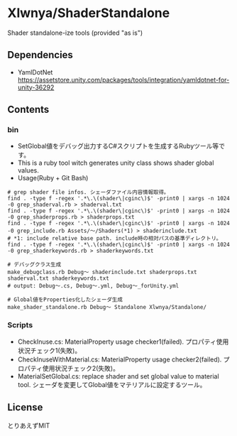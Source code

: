 # Xlwnya/ShaderStandalone
Shader standalone-ize tools (provided "as is")

## Dependencies
* YamlDotNet https://assetstore.unity.com/packages/tools/integration/yamldotnet-for-unity-36292

## Contents

### bin
* SetGlobal値をデバッグ出力するC#スクリプトを生成するRubyツール等です。
* This is a ruby tool witch generates unity class shows shader global values.
* Usage(Ruby + Git Bash)
```
# grep shader file infos. シェーダファイル内容情報取得。
find . -type f -regex '.*\.\(shader\|cginc\)$' -print0 | xargs -n 1024 -0 grep_shaderval.rb > shaderval.txt
find . -type f -regex '.*\.\(shader\|cginc\)$' -print0 | xargs -n 1024 -0 grep_shaderprops.rb > shaderprops.txt
find . -type f -regex '.*\.\(shader\|cginc\)$' -print0 | xargs -n 1024 -0 grep_include.rb Assets/～/Shaders(*1) > shaderinclude.txt
# *1: include relative base path. include時の相対パスの基準ディレクトリ。
find . -type f -regex '.*\.\(shader\|cginc\)$' -print0 | xargs -n 1024 -0 grep_shaderkeywords.rb > shaderkeywords.txt

# デバッグクラス生成
make_debugclass.rb Debug～ shaderinclude.txt shaderprops.txt shaderval.txt shaderkeywords.txt
# output: Debug～.cs, Debug～.yml, Debug～_forUnity.yml

# Global値をProperties化したシェーダ生成
make_shader_standalone.rb Debug～ Standalone Xlwnya/Standalone/
```

### Scripts
* CheckInuse.cs: MaterialProperty usage checker1(failed). プロパティ使用状況チェック1(失敗)。
* CheckInuseWithMaterial.cs: MaterialProperty usage checker2(failed). プロパティ使用状況チェック2(失敗)。
* MaterialSetGlobal.cs: replace shader and set global value to material tool. シェーダを変更してGlobal値をマテリアルに設定するツール。

## License
とりあえずMIT
